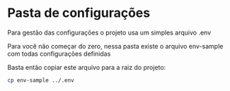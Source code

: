 # Pasta de configurações

Para gestão das configurações o projeto usa um simples arquivo .env

Para você não começar do zero, nessa pasta existe o arquivo env-sample com todas configurações definidas

Basta então copiar este arquivo para a raiz do projeto:

```bash
cp env-sample ../.env 
```